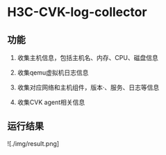 # H3C-CVK-log-collector

## 功能

1. 收集主机信息，包括主机名、内存、CPU、磁盘信息

2. 收集qemu虚拟机日志信息

3. 收集对应网络和主机组件，版本·、服务、日志等信息

4. 收集CVK agent相关信息


## 运行结果

![./img/result.png]

